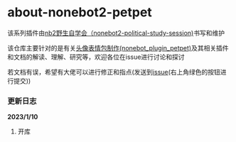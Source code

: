 
# about-nonebot2-petpet
该系列插件由[nb2野生自学会（nonebot2-political-study-session)](https://github.com/nonebot2-political-study-session)书写和维护

该仓库主要针对的是有关[头像表情包制作(nonebot_plugin_petpet)](https://github.com/noneplugin/nonebot-plugin-petpet)及其相关插件和文档的解读、理解、研究等，欢迎各位在issue进行讨论和探讨

若文档有误，希望有大佬可以进行修正和指点(发送到[issue](https://github.com/shinianj/zhenxun_plugin_DouyinShare/issues)(右上角绿色的按钮进行提交))


### 更新日志

**2023/1/10**

1. 开库




